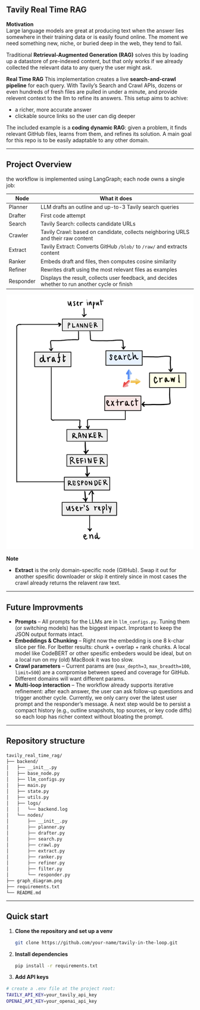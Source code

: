 ## Tavily Real Time RAG

**Motivation**  
Large language models are great at producing text when the answer lies somewhere in their training data or is easily found online. The moment we need something new, niche, or buried deep in the web, they tend to fail.

Traditional **Retrieval-Augmented Generation (RAG)** solves this by loading up a datastore of pre-indexed content, but that only works if we already collected the relevant data to any query the user might ask.

**Real Time RAG**
This implementation creates a live **search-and-crawl pipeline** for each query. With Tavily’s Search and Crawl APIs, dozens or even hundreds of fresh files are pulled in under a minute, and provide relevent context to the llm to refine its answers.
This setup aims to achive: 

* a richer, more accurate answer  
* clickable source links so the user can dig deeper  

The included example is a **coding dynamic RAG**: given a problem, it finds relevant GitHub files, learns from them, and refines its solution. A main goal for this repo is to be easily adaptable to any other domain.

---

## Project Overview  
the workflow is implemented using LangGraph; each node owns a single job:

| Node      | What it does                                                             |
|-----------|--------------------------------------------------------------------------|
| Planner   | LLM drafts an outline and up-to-3 Tavily search queries                  |
| Drafter   | First code attempt                                                       |
| Search    | Tavily Search: collects candidate URLs                                   |
| Crawler   | Tavily Crawl: based on candidate, collects neighboring URLS and their raw content               |
| Extract   | Tavily Extract: Converts GitHub `/blob/` to `/raw/` and extracts content |
| Ranker    | Embeds draft and files, then computes cosine similarity                  |
| Refiner   | Rewrites draft using the most relevant files as examples                 |
| Responder | Displays the result, collects user feedback, and decides whether to run another cycle or finish |

![Workflow diagram](./graph_diagram.png)

**Note**
* **Extract** is the only domain-specific node (GitHub). Swap it out for another spesific downloader or skip it entirely since in most cases the crawl already returns the relavent raw text.

---

## Future Improvments

* **Prompts** – All prompts for the LLMs are in `llm_configs.py`. Tuning them (or switching models) has the biggest impact. Improtant to keep the JSON output formats intact.  
* **Embeddings & Chunking** – Right now the embedding is one 8 k-char slice per file. For lbetter results: chunk + overlap + rank chunks. A local model like CodeBERT or other spesific embeders would be ideal, but on a local run on my (old) MacBook it was too slow.  
* **Crawl parameters** – Current params are (`max_depth=3`, `max_breadth=100`, `limit=500`) are a compromise between speed and coverage for GitHub. Different domains will want different params.
* **Multi-loop interaction** – The workflow already supports iterative refinement: after each answer, the user can ask follow-up questions and trigger another cycle. Currently, we only carry over the latest user prompt and the responder’s message. A next step would be to persist a compact history (e.g., outline snapshots, top sources, or key code diffs) so each loop has richer context without bloating the prompt.

---

## Repository structure

```text
tavily_real_time_rag/
├── backend/
│   ├── __init__.py
│   ├── base_node.py
│   ├── llm_configs.py
│   ├── main.py
│   ├── state.py
│   ├── utils.py
│   ├── logs/
│   │   └── backend.log
│   └── nodes/
│       ├── __init__.py
│       ├── planner.py
│       ├── drafter.py
│       ├── search.py
│       ├── crawl.py
│       ├── extract.py
│       ├── ranker.py
│       ├── refiner.py
│       ├── filter.py
│       └── responder.py
├── graph_diagram.png
├── requirements.txt
└── README.md
```
---

## Quick start

1. **Clone the repository and set up a venv**
   
   ```bash
   git clone https://github.com/your-name/tavily-in-the-loop.git
    ```
2. **Install dependencies**

   ```bash
   pip install -r requirements.txt
   ```

3. **Add API keys**

```bash
# create a .env file at the project root:
TAVILY_API_KEY=your_tavily_api_key
OPENAI_API_KEY=your_openai_api_key
```


